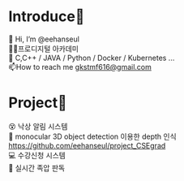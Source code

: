 Introduce🐯
=========
👋 Hi, I’m @eehanseul   
🧑‍🎓프로디지털 아카데미   
📖 C,C++ / JAVA / Python / Docker / Kubernetes ...   
📫How to reach me gkstmf616@gmail.com   

Project📂
=======
 😵 낙상 알림 시스템   
 🚙 monocular 3D object detection 이용한 depth 인식       
           https://github.com/eehanseul/project_CSEgrad  
 💻 수강신청 시스템   
 👣 실시간 족압 판독   

#
<!---
eehanseul/eehanseul is a ✨ special ✨ repository because its `README.md` (this file) appears on your GitHub profile.
You can click the Preview link to take a look at your changes.
--->


